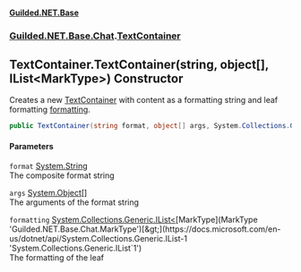 
#### [Guilded.NET.Base](index 'index')
### [Guilded.NET.Base.Chat](index#Guilded_NET_Base_Chat 'Guilded.NET.Base.Chat').[TextContainer](TextContainer 'Guilded.NET.Base.Chat.TextContainer')
## TextContainer.TextContainer(string, object[], IList&lt;MarkType&gt;) Constructor
Creates a new [TextContainer](TextContainer 'Guilded.NET.Base.Chat.TextContainer') with content as a formatting string and leaf formatting [formatting](TextContainer_TextContainer(string_object___IList_MarkType_)#Guilded_NET_Base_Chat_TextContainer_TextContainer(string_object___System_Collections_Generic_IList_Guilded_NET_Base_Chat_MarkType_)_formatting 'Guilded.NET.Base.Chat.TextContainer.TextContainer(string, object[], System.Collections.Generic.IList&lt;Guilded.NET.Base.Chat.MarkType&gt;).formatting').  
```csharp
public TextContainer(string format, object[] args, System.Collections.Generic.IList<Guilded.NET.Base.Chat.MarkType> formatting);
```

#### Parameters
<a name='Guilded_NET_Base_Chat_TextContainer_TextContainer(string_object___System_Collections_Generic_IList_Guilded_NET_Base_Chat_MarkType_)_format'></a>
`format` [System.String](https://docs.microsoft.com/en-us/dotnet/api/System.String 'System.String')  
The composite format string
  
<a name='Guilded_NET_Base_Chat_TextContainer_TextContainer(string_object___System_Collections_Generic_IList_Guilded_NET_Base_Chat_MarkType_)_args'></a>
`args` [System.Object](https://docs.microsoft.com/en-us/dotnet/api/System.Object 'System.Object')[[]](https://docs.microsoft.com/en-us/dotnet/api/System.Array 'System.Array')  
The arguments of the format string
  
<a name='Guilded_NET_Base_Chat_TextContainer_TextContainer(string_object___System_Collections_Generic_IList_Guilded_NET_Base_Chat_MarkType_)_formatting'></a>
`formatting` [System.Collections.Generic.IList&lt;](https://docs.microsoft.com/en-us/dotnet/api/System.Collections.Generic.IList-1 'System.Collections.Generic.IList`1')[MarkType](MarkType 'Guilded.NET.Base.Chat.MarkType')[&gt;](https://docs.microsoft.com/en-us/dotnet/api/System.Collections.Generic.IList-1 'System.Collections.Generic.IList`1')  
The formatting of the leaf
  
